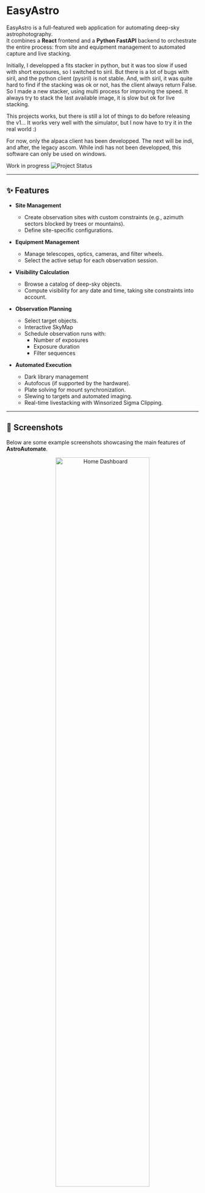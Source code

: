 # EasyAstro

EasyAstro is a full-featured web application for automating deep-sky astrophotography.  
It combines a **React** frontend and a **Python FastAPI** backend to orchestrate the entire process: from site and equipment management to automated capture and live stacking.

Initially, I developped a fits stacker in python, but it was too slow if used with short exposures, so I switched to siril. But there is a lot of bugs with siril, and the python client (pysiril) is not stable. And, with siril, it was quite hard to find if the stacking was ok or not, has the client always return False. So I made a new stacker, using multi process for improving the speed. It always try to stack the last available image, it is slow but ok for live stacking. 

This projects works, but there is still a lot of things to do before releasing the v1... It works very well with the simulator, but I now have to try it in the real world :)

For now, only the alpaca client has been developped. The next will be indi, and after, the legacy ascom. While indi has not been developped, this software can only be used on windows. 


Work in progress
![Project Status](https://img.shields.io/badge/status-WIP-yellow)

---

## ✨ Features

- **Site Management**
  - Create observation sites with custom constraints (e.g., azimuth sectors blocked by trees or mountains).
  - Define site-specific configurations.

- **Equipment Management**
  - Manage telescopes, optics, cameras, and filter wheels.
  - Select the active setup for each observation session.

- **Visibility Calculation**
  - Browse a catalog of deep-sky objects.
  - Compute visibility for any date and time, taking site constraints into account.

- **Observation Planning**
  - Select target objects.
  - Interactive SkyMap
  - Schedule observation runs with:
    - Number of exposures
    - Exposure duration
    - Filter sequences

- **Automated Execution**
  - Dark library management
  - Autofocus (if supported by the hardware).
  - Plate solving for mount synchronization.
  - Slewing to targets and automated imaging.
  - Real-time livestacking with Winsorized Sigma Clipping.

---

## 📸 Screenshots

Below are some example screenshots showcasing the main features of **AstroAutomate**.

<p align="center">
  <img src="./doc/home.png" alt="Home Dashboard" width="70%">
  <br>
  <em>🔹 Home dashboard displaying system status and recent observations.</em>
</p>

<p align="center">
  <img src="./doc/config.png" alt="Equipment Configuration" width="70%">
  <br>
  <em>🔹 Equipment configuration page where you define your telescope, camera, and filter wheel.</em>
</p>

<p align="center">
  <img src="./doc/observatory.png" alt="Observatory Site Settings" width="70%">
  <br>
  <em>🔹 Site management view showing observation site constraints (blocked azimuth sectors).</em>
</p>

<p align="center">
  <img src="./doc/catalog.png" alt="Deep Sky Object Catalog" width="70%">
  <br>
  <em>🔹 Catalog of deep-sky objects, with visibility information.</em>
</p>

<p align="center">
  <img src="./doc/catalog2.png" alt="Catalog Filtering" width="70%">
  <br>
  <em>🔹 Filtering and selecting targets from the catalog.</em>
</p>

<p align="center">
  <img src="./doc/plan.png" alt="Observation Planner" width="70%">
  <br>
  <em>🔹 Observation planner to schedule your imaging sessions (number of exposures, filters, durations).</em>
</p>
<p align="center">
  <img src="./doc/runningplan.png" alt="Observation Planner" width="70%">
  <br>
  <em>🔹 See results in real time with live stacking</em>
</p>
<p align="center">
  <img src="./doc/result.jpg" alt="Result" width="70%">
  <br>
  <em>🔹 See results in real time with live stacking</em>
</p>
<p align="center">
  <img src="./doc/satellitetrail.png" alt="Observation Planner" width="70%">
  <br>
  <em>🔹 Manage sigma clipping for removing artefact</em>
</p>
<p align="center">
  <img src="./doc/autofocus.png" alt="Observation Planner" width="70%">
  <br>
  <em>🔹 Manage focuser (manual & autofocus)</em>
</p>
<p align="center">
  <img src="./doc/darkmanager.png" alt="Dark Library Manager" width="40%">
  <br>
  <em>🔹 Dark library manager</em>
</p>
<p align="center">
  <img src="./doc/interactiveskymap.png" alt="Interactive SkyMap" width="70%">
  <br>
  <em>🔹 Interactive SkyMap </em>
</p>


## 🚀 Technology Stack

- **Frontend:** React
- **Backend:** Python FastAPI
- **Communication:**
  - WebSocket for live updates and streaming.
  - REST API for configuration and scheduling.

---



## 🛠️ Installation

> **Note:** The installation might be a bit tricky if you are not familiar with React and Python. Once this application reaches a good level of reliability, I will create an EXE file to install it.

1. **Clone the repository**
    ```bash
    git clone https://github.com/air01a/easyastroweb
    ```

2. **Compile react frontend for production**
    ```bash
    npm run build
    ```

3. **Copy the frontend**
   Get all files in front/dist to back/frontend/

4. **Install lib dependancies for the back**
    ```bash
    cd back
    python -m venv . 
    scripts/activate
    pip install -r requirements
    ```

5. **Run the backend**
    ```bash
    python main.py
    ```

6. **Connect to frontend**
  Simply go to http://localhost:8000


